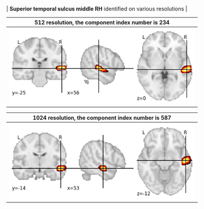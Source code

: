 


| **Superior temporal sulcus middle RH** identified on various resolutions |

| 512 resolution, the component index number is 234|  
|:---:|  
| ![Component 512](../512/final/234.jpg "From component 512: Superior temporal sulcus middle RH") |

| 1024 resolution, the component index number is 587|  
|:---:|  
| ![Component 1024](../1024/final/587.jpg "From component 1024: Superior temporal sulcus middle RH") |